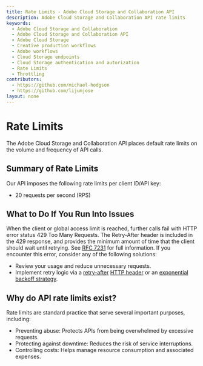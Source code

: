 ```yaml
---
title: Rate Limits - Adobe Cloud Storage and Collaboration API
description: Adobe Cloud Storage and Collaboration API rate limits
keywords:
  - Adobe Cloud Storage and Collaboration
  - Adobe Cloud Storage and Collaboration API
  - Adobe Cloud Storage
  - Creative production workflows
  - Adobe workflows
  - Cloud Storage endpoints
  - Cloud Storage authentication and autorization
  - Rate Limits
  - Throttling
contributors:
  - https://github.com/michael-hodgson
  - https://github.com/lijumjose
layout: none
---
```


# Rate Limits

The Adobe Cloud Storage and Collaboration API places default rate limits on the volume and frequency of API calls.

## Summary of Rate Limits

Our API imposes the following rate limits per client ID/API key:

- 20 requests per second (RPS)

## What to Do If You Run Into Issues

When the client or global access limit is reached, further calls fail with HTTP error status 429 Too Many Requests. The Retry-After header is included in the 429 response, and provides the minimum amount of time that the client should wait until retrying. See [RFC 7231](https://datatracker.ietf.org/doc/html/rfc7231#section-7.1.3) for full information. If you encounter this error, consider any of the following solutions:

- Review your usage and reduce unnecessary requests.
- Implement retry logic via a [retry-after](https://developer.mozilla.org/en-US/docs/Web/HTTP/Reference/Headers/Retry-After) [HTTP header](https://developer.mozilla.org/en-US/docs/Web/HTTP/Headers/Retry-After) or an [exponential backoff strategy](https://en.wikipedia.org/wiki/Exponential_backoff).

## Why do API rate limits exist?

Rate limits are standard practice that serve several important purposes, including:

- Preventing abuse: Protects APIs from being overwhelmed by excessive requests.
- Protecting against downtime: Reduces the risk of service interruptions.
- Controlling costs: Helps manage resource consumption and associated expenses.
